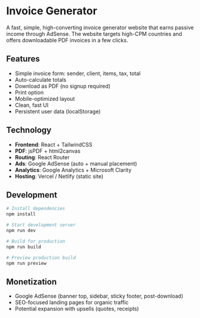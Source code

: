 # Invoice Generator

A fast, simple, high-converting invoice generator website that earns passive income through AdSense. The website targets high-CPM countries and offers downloadable PDF invoices in a few clicks.

## Features

- Simple invoice form: sender, client, items, tax, total
- Auto-calculate totals
- Download as PDF (no signup required)
- Print option
- Mobile-optimized layout
- Clean, fast UI
- Persistent user data (localStorage)

## Technology

- **Frontend**: React + TailwindCSS
- **PDF**: jsPDF + html2canvas
- **Routing**: React Router
- **Ads**: Google AdSense (auto + manual placement)
- **Analytics**: Google Analytics + Microsoft Clarity
- **Hosting**: Vercel / Netlify (static site)

## Development

```bash
# Install dependencies
npm install

# Start development server
npm run dev

# Build for production
npm run build

# Preview production build
npm run preview
```

## Monetization

- Google AdSense (banner top, sidebar, sticky footer, post-download)
- SEO-focused landing pages for organic traffic
- Potential expansion with upsells (quotes, receipts)
